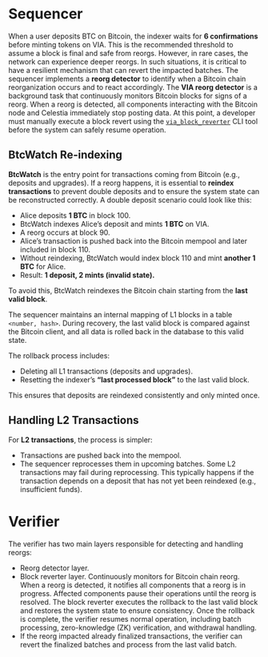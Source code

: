# Sequencer

When a user deposits BTC on Bitcoin, the indexer waits for **6 confirmations** before minting tokens on VIA. This is the
recommended threshold to assume a block is final and safe from reorgs. However, in rare cases, the network can
experience deeper reorgs. In such situations, it is critical to have a resilient mechanism that can revert the impacted
batches. The sequencer implements a **reorg detector** to identify when a Bitcoin chain reorganization occurs and to
react accordingly. The **VIA reorg detector** is a background task that continuously monitors Bitcoin blocks for signs
of a reorg. When a reorg is detected, all components interacting with the Bitcoin node and Celestia immediately stop
posting data. At this point, a developer must manually execute a block revert using the
[`via_block_reverter`](core/bin/via_block_reverter) CLI tool before the system can safely resume operation.

## BtcWatch Re-indexing

**BtcWatch** is the entry point for transactions coming from Bitcoin (e.g., deposits and upgrades). If a reorg happens,
it is essential to **reindex transactions** to prevent double deposits and to ensure the system state can be
reconstructed correctly. A double deposit scenario could look like this:

- Alice deposits **1 BTC** in block 100.
- BtcWatch indexes Alice’s deposit and mints **1 BTC** on VIA.
- A reorg occurs at block 90.
- Alice’s transaction is pushed back into the Bitcoin mempool and later included in block 110.
- Without reindexing, BtcWatch would index block 110 and mint **another 1 BTC** for Alice.
- Result: **1 deposit, 2 mints (invalid state).**

To avoid this, BtcWatch reindexes the Bitcoin chain starting from the **last valid block**.

The sequencer maintains an internal mapping of L1 blocks in a table `<number, hash>`. During recovery, the last valid
block is compared against the Bitcoin client, and all data is rolled back in the database to this valid state.

The rollback process includes:

- Deleting all L1 transactions (deposits and upgrades).
- Resetting the indexer’s **“last processed block”** to the last valid block.

This ensures that deposits are reindexed consistently and only minted once.

## Handling L2 Transactions

For **L2 transactions**, the process is simpler:

- Transactions are pushed back into the mempool.
- The sequencer reprocesses them in upcoming batches. Some L2 transactions may fail during reprocessing. This typically
  happens if the transaction depends on a deposit that has not yet been reindexed (e.g., insufficient funds).

# Verifier

The verifier has two main layers responsible for detecting and handling reorgs:

- Reorg detector layer.
- Block reverter layer. Continuously monitors for Bitcoin chain reorg. When a reorg is detected, it notifies all
  components that a reorg is in progress. Affected components pause their operations until the reorg is resolved. The
  block reverter executes the rollback to the last valid block and restores the system state to ensure consistency. Once
  the rollback is complete, the verifier resumes normal operation, including batch processing, zero-knowledge (ZK)
  verification, and withdrawal handling.
- If the reorg impacted already finalized transactions, the verifier can revert the finalized batches and process from
  the last valid batch.
